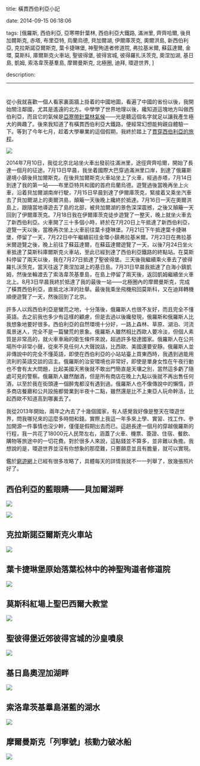 title: 橫貫西伯利亞小記

date: 2014-09-15 06:18:06

tags: [俄羅斯, 西伯利亞, 亞寒帶針葉林, 西伯利亞大鐵路, 滿洲里, 齊齊哈爾, 後貝加爾斯克, 赤塔, 布里亞特, 烏蘭烏德, 貝加爾湖, 伊爾庫茨克, 奧爾洪島, 新西伯利亞, 克拉斯諾亞爾斯克, 葉卡捷琳堡, 神聖殉道者修道院, 弗拉基米爾, 蘇茲達爾, 金環, 莫斯科, 庫爾斯克火車站, 聖彼得堡, 彼得宮城, 彼得羅扎沃茨克, 奧涅加湖, 基日島, 凱姆, 索洛韋茨基羣島, 摩爾曼斯克, 北極圈, 迪拜, 環遊世界, ]

description: 

---
# 

從小我就喜歡一個人看家裏面牆上掛着的中國地圖，看遍了中國的省份以後，我開始關注鄰國，尤其是遙遠的北方。中學學了世界地理以後，纔知道這塊地方叫做西伯利亞，而且它的氣候是[亞寒帶針葉林氣候](https://zh.wikipedia.org/wiki/%E5%89%AF%E6%9E%81%E5%9C%B0%E5%A4%A7%E9%99%86%E6%80%A7%E6%B0%94%E5%80%99)——光是聽這個名字就足以讓我產生極大的興趣了。後來我知道了有橫貫西伯利亞大鐵路，便經常幻想能夠親自體驗一下。等到了今年七月，趁着大學畢業的這個假期，我終於踏上了[貫穿西伯利亞的旅程](https://mapsengine.google.com/map/u/0/edit?mid=zy2MvlDC8uhM.kYFcVjqRDqS8)。

![](https://www.byvoid.com/upload/blog/siberia/siberia.jpg)

2014年7月10日，我從北京北站坐火車出發前往滿洲里，途徑齊齊哈爾，開始了長達一個月的征途。7月13日早晨，我坐着國際大巴穿過滿洲里口岸，到達了俄羅斯邊境小鎮後貝加爾斯克。在後貝加爾斯克火車站坐上了火車，經過赤塔，7月14日到達了我的第一站——布里亞特共和國的首府烏蘭烏德。遊覽過後當晚再坐上火車，沿着貝加爾湖南岸行駛，7月15日早晨到達了伊爾庫茨克，緊接着又乘坐汽車去了貝加爾湖上的奧爾洪島，顛簸一天後晚上纔終於抵達。7月16日一天在奧爾洪島上，跟隨當地導遊去了島的北部，被貝加爾湖的景色深深震撼，之後又顛簸一天回到了伊爾庫茨克。7月18日我在伊爾庫茨克徒步遊覽了一整天，晚上就坐火車去了新西伯利亞。火車開了三十多個小時，終於在7月20日上午抵達了新西伯利亞，遊覽一天以後，當晚再次坐上火車前往葉卡捷琳堡。7月21日下午抵達葉卡捷琳堡，停留了一天，7月22日中午繼續前往金環小鎮弗拉基米爾。7月23日在弗拉基米爾遊覽之後，晚上前往了蘇茲達爾，在蘇茲達爾遊覽了一天，以後7月24日坐火車抵達了莫斯科庫爾斯克火車站，至此已經到達了西伯利亞鐵路的終點站。在莫斯科停留了兩天以後，我在7月27日抵達了聖彼得堡。三天後我繼續乘火車去了彼得羅扎沃茨克，當天往返了奧涅加湖上的基日島。7月31日早晨我抵達了白海小鎮凱姆，然後坐輪渡去了索洛韋茨基羣島，在島上停留了兩天後，返回凱姆繼續坐火車北上。8月3日早晨我終於抵達了我的最後一站——北極圈內的摩爾曼斯克，完成了橫貫西伯利亞，直抵北冰洋的壯舉。最後我乘坐飛機飛回莫斯科，又在迪拜轉機順便遊覽了一天，然後回到了北京。

許多人以爲西伯利亞是蠻荒之地，十分落後，俄羅斯人也很不友好，而且完全不懂英語。去之前我也多少有這樣的顧慮，但是去過以後纔發現，俄羅斯和俄羅斯人比我想象地要好很多。西伯利亞的自然環境十分好，一路上森林、草原、湖泊、河流風景迷人，完全不是一篇蠻荒的景象。俄羅斯人雖然相比西歐人要冷淡，但個人素質是非常高的，就火車車廂的衛生條件來說，超過許多發達國家。俄羅斯人在公共場所中非常小聲，從來不見任何人大聲說話，比西歐、美國還要安靜。俄羅斯人並非傳說中的完全不懂英語，即使在西伯利亞的小站站臺上買東西時，我遇到過能用流利的英語交談的店主。俄羅斯的治安環境也非常好，即使是單身女性在午夜行動也不會有太大問題，比起美國天黑後就不敢出門簡直是天壤之別，當然這多虧了隨處可見的警察。俄羅斯人雖然酗酒，但是所有商店在晚上九點以後就不再出售任何酒，以至於我在街頭連一個醉鬼都沒有遇到過。俄羅斯人也不像傳說中的懶惰，許多商店餐廳和公共設施都營業到半夜十二點，雖然還是比不上東亞人玩命幹活，比起西歐不知道高到哪裏去了。

我從2013年開始，兩年之內去了十幾個國家，有人感覺我好像是整天在環遊世界，問我哪兒來的這麼多時間和錢。實際上我這一年多來上學、實習、找工作、參加開源一件事情也沒少幹，僅僅是假期出去而已。這趟長達一個月的穿越俄羅斯的行程，我一共花了18000元人民幣左右，涵蓋了火車、機票、簽證、住宿、餐飲、購物等旅途中的一切花費。對於很多人來說，這點錢並不算多，並非難以負擔。我想說的是，環遊世界並沒有你想象的那麼難，只要願意並且有膽量，就可以實現。

鑑於[窮遊網](http://place.qyer.com/novosibirsk/)上已經有很多攻略了，具體每天的詳情我就不一一列舉了，放幾張照片好了。

## 西伯利亞的藍眼睛——貝加爾湖畔

[![](https://www.byvoid.com/upload/blog/siberia/thumb/01_Baikal.jpg)](https://www.byvoid.com/upload/blog/siberia/01_Baikal.jpg)

[![](https://www.byvoid.com/upload/blog/siberia/thumb/02_Baikal.jpg)](https://www.byvoid.com/upload/blog/siberia/02_Baikal.jpg)

## 克拉斯諾亞爾斯克火車站

[![](https://www.byvoid.com/upload/blog/siberia/thumb/03_Krasnoyarsk.jpg)](https://www.byvoid.com/upload/blog/siberia/03_Krasnoyarsk.jpg)

## 葉卡捷琳堡原始落葉松林中的神聖殉道者修道院

[![](https://www.byvoid.com/upload/blog/siberia/thumb/04_Yekaterinburg.jpg)](https://www.byvoid.com/upload/blog/siberia/04_Yekaterinburg.jpg)

## 莫斯科紅場上聖巴西爾大教堂

[![](https://www.byvoid.com/upload/blog/siberia/thumb/05_Moscow.jpg)](https://www.byvoid.com/upload/blog/siberia/05_Moscow.jpg)

## 聖彼得堡近郊彼得宮城的沙皇噴泉

[![](https://www.byvoid.com/upload/blog/siberia/thumb/06_SaintPetersburg.jpg)](https://www.byvoid.com/upload/blog/siberia/06_SaintPetersburg.jpg)

## 基日島奧涅加湖畔

[![](https://www.byvoid.com/upload/blog/siberia/thumb/07_Kizhi.jpg)](https://www.byvoid.com/upload/blog/siberia/07_Kizhi.jpg)

## 索洛韋茨基羣島湛藍的湖水

[![](https://www.byvoid.com/upload/blog/siberia/thumb/08_Solovetsky.jpg)](https://www.byvoid.com/upload/blog/siberia/08_Solovetsky.jpg)

## 摩爾曼斯克「列寧號」核動力破冰船

[![](https://www.byvoid.com/upload/blog/siberia/thumb/09_Murmansk.jpg)](https://www.byvoid.com/upload/blog/siberia/09_Murmansk.jpg)
